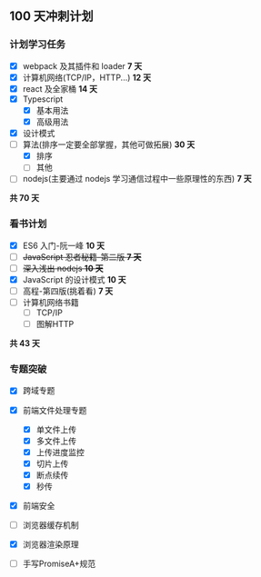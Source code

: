 ## 100 天冲刺计划

### 计划学习任务

- [x] webpack 及其插件和 loader **7 天**
- [x] 计算机网络(TCP/IP，HTTP...) **12 天**
- [x] react 及全家桶 **14 天**
- [x] Typescript
  - [x] 基本用法
  - [x] 高级用法
- [x] 设计模式
- [ ] 算法(排序一定要全部掌握，其他可做拓展) **30 天**
  - [x] 排序
  - [ ] 其他
- [ ] nodejs(主要通过 nodejs 学习通信过程中一些原理性的东西) **7 天**

**共 70 天**

### 看书计划

- [x] ES6 入门-阮一峰 **10 天**
- [ ] ~~JavaScript 忍者秘籍-第二版 **7 天**~~
- [ ] ~~深入浅出 nodejs **10 天**~~
- [x] JavaScript 的设计模式 **10 天**
- [ ] 高程-第四版(挑着看) **7 天**
- [ ] 计算机网络书籍
  - [ ] TCP/IP
  - [ ] 图解HTTP

**共 43 天**

### 专题突破

- [x] 跨域专题
- [x] 前端文件处理专题
    - [x] 单文件上传
    - [x] 多文件上传
    - [x] 上传进度监控
    - [x] 切片上传
    - [x] 断点续传
    - [x] 秒传
- [x] 前端安全
- [ ] 浏览器缓存机制
- [x] 浏览器渲染原理
- [ ] 手写PromiseA+规范


